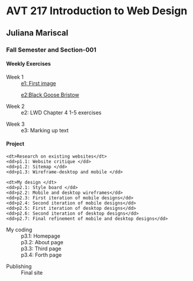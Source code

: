 
<html>
<head>
<meta charset="UTF-8">

</head>

<body>
<div id="wrapper">
<h1>AVT 217 Introduction to Web Design</h1>
<h2>Juliana Mariscal </h2>
<h3>Fall Semester and Section-001 </h3>

<div class="weekly">
<h4>Weekly Exercises</h4>
<dl>
	<dt>Week 1</dt>
    <dd><a href="https://just-jewels.github.io/jmariscalavt217/weekly/Week 1/ghost_remix_desktop.png">e1: First image</a></dd>
</dl> <dl>
	<dd><a href="https://just-jewels.github.io/jmariscalavt217/avt217/weekly/Week 1/index.html">e2:Black Goose Bristow</a></dd>
</dl>

<dl>
	<dt>Week 2</dt>
    <dd><a herf="">e2: LWD Chapter 4 1-5 exercises</dd>
</dl>

<dl>
	<dt>Week 3</dt>
	<dd>e3: Marking up text</dd>
</dl>



</div><!-- weekly ends-->
<div id="project">
<h4>Project</h4>
<dl>

	<dt>Research on existing websites</dt>
    <dd>p1.1: Website critique </dd>
    <dd>p1.2: Sitemap </dd>
	<dd>p1.3: Wireframe-desktop and mobile </dd>
</dl>
<dl>

	<dt>My design </dt>
    <dd>p2.1: Style board </dd>
    <dd>p2.2: Mobile and desktop wireframes</dd>
    <dd>p2.3: First iteration of mobile designs</dd>
	<dd>p2.4: Second iteration of mobile designs</dd>
    <dd>p2.5: First iteration of desktop designs</dd>
	<dd>p2.6: Second iteration of desktop designs</dd>
	<dd>p2.7: Final refinement of mobile and desktop designs</dd>
</dl>
	
<dl>
	<dt>My coding </dt>
    <dd>p3.1: Homepage</dd>
    <dd>p3.2: About page</dd>
    <dd>p3.3: Third page</dd>
	<dd>p3.4: Forth page</dd>

</dl>
	
<dl>
	<dt>Publishing</dt>
    <dd>Final site</dd>
</dl>
	
</div><!-- project ends-->
</div><!-- wrapper ends-->

</body>
</html>
